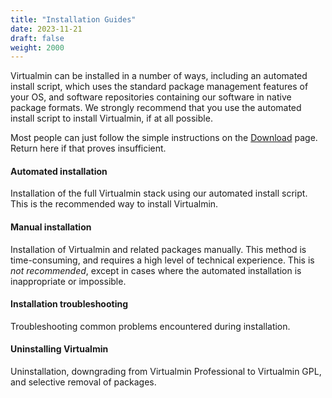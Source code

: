 ```yaml
---
title: "Installation Guides"
date: 2023-11-21
draft: false
weight: 2000
---
```

Virtualmin can be installed in a number of ways, including an automated install script, which uses the standard package management features of your OS, and software repositories containing our software in native package formats. We strongly recommend that you use the automated install script to install Virtualmin, if at all possible.

Most people can just follow the simple instructions on the [Download](/download/) page. Return here if that proves insufficient.

#### Automated installation

Installation of the full Virtualmin stack using our automated install script. This is the recommended way to install Virtualmin.

#### Manual installation

Installation of Virtualmin and related packages manually. This method is time-consuming, and requires a high level of technical experience. This is _not recommended_, except in cases where the automated installation is inappropriate or impossible.

#### Installation troubleshooting

Troubleshooting common problems encountered during installation. 

#### Uninstalling Virtualmin

Uninstallation, downgrading from Virtualmin Professional to Virtualmin GPL, and selective removal of packages.

